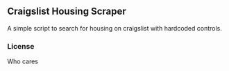 ## Craigslist Housing Scraper
A simple script to search for housing on craigslist with hardcoded controls.

### License
Who cares
